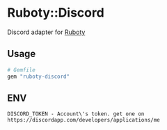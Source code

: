 # Ruboty::Discord

Discord adapter for [Ruboty](https://github.com/r7kamura/ruboty)

## Usage

```ruby
# Gemfile
gem "ruboty-discord"
```

## ENV

```plain
DISCORD_TOKEN - Account\'s token. get one on https://discordapp.com/developers/applications/me
```
